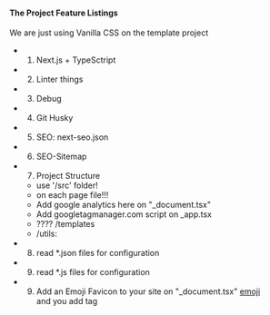 #### The Project Feature Listings

We are just using Vanilla CSS on the template project

- 1. Next.js + TypeSctript
- 2. Linter things
- 3. Debug
- 4. Git Husky
- 5. SEO: next-seo.json
- 6. SEO-Sitemap
- 7. Project Structure

  - use '/src' folder!
  - <Layout> on each page file!!!
  - Add google analytics here on "\_document.tsx"
  - Add googletagmanager.com script on \_app.tsx
  - ???? /templates
  - /utils:

- 8. read \*.json files for configuration
- 9. read \*.js files for configuration

- 9. Add an Emoji Favicon to your site on "\_document.tsx" [emoji](https://emojipedia.org/)  
     and you add tag <title> on each page + set a emoji on the first!

#### installed libs

> npm i next-seo
> npm i next-sitemap
